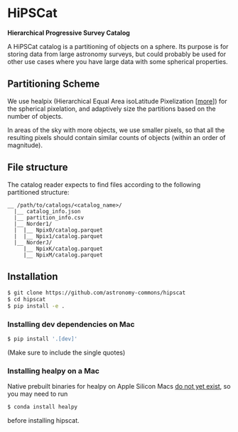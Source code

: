 # HiPSCat

**Hierarchical Progressive Survey Catalog**

A HiPSCat catalog is a partitioning of objects on a sphere. Its purpose is for storing data from large astronomy surveys, but could probably be used for other use cases where you have large data with some spherical properties.

## Partitioning Scheme

We use healpix (Hierarchical Equal Area isoLatitude Pixelization [[more](https://healpix.jpl.nasa.gov/)]) for the spherical pixelation, and adaptively size the partitions based on the number of objects.

In areas of the sky with more objects, we use smaller pixels, so that all the resulting pixels should contain similar counts of objects (within an order of magnitude).

## File structure

The catalog reader expects to find files according to the following partitioned structure:

```
__ /path/to/catalogs/<catalog_name>/
  |__ catalog_info.json
  |__ partition_info.csv
  |__ Norder1/
  |  |__ Npix0/catalog.parquet
  |  |__ Npix1/catalog.parquet
  |__ NorderJ/
     |__ NpixK/catalog.parquet
     |__ NpixM/catalog.parquet
```

## Installation


```bash
$ git clone https://github.com/astronomy-commons/hipscat
$ cd hipscat
$ pip install -e .
```

### Installing dev dependencies on Mac

```bash
$ pip install '.[dev]'
```
(Make sure to include the single quotes)

### Installing healpy on a Mac
Native prebuilt binaries for healpy on Apple Silicon Macs [do not yet exist](https://healpy.readthedocs.io/en/latest/install.html#binary-installation-with-pip-recommended-for-most-other-python-users), so you may need to run 
```bash
$ conda install healpy
``` 
before installing hipscat.
